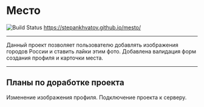 # **Место**
![Build Status](https://travis-ci.org/joemccann/dillinger.svg?branch=master)
https://stepankhvatov.github.io/mesto/
___
Данный проект позволяет пользователю добавлять изображения городов России и ставить лайки этим фото.
Добавлена валидация форм создания профиля и карточки места.
___
## Планы по доработке проекта
Изменение изображения профиля.
Подключение проекта к серверу.

